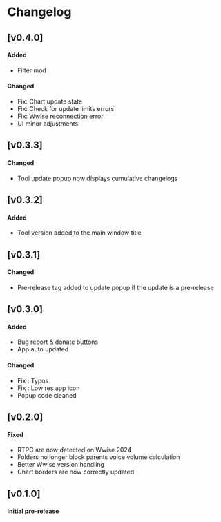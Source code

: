 # Changelog

## [v0.4.0]
#### Added
- Filter mod

#### Changed
- Fix: Chart update state
- Fix: Check for update limits errors
- Fix: Wwise reconnection error
- UI minor adjustments

## [v0.3.3]
#### Changed
- Tool update popup now displays cumulative changelogs

## [v0.3.2]
#### Added
- Tool version added to the main window title

## [v0.3.1]
#### Changed
- Pre-release tag added to update popup if the update is a pre-release
  
## [v0.3.0]
#### Added
- Bug report & donate buttons
- App auto updated

#### Changed
- Fix : Typos
- Fix : Low res app icon
- Popup code cleaned

## [v0.2.0]
#### Fixed
- RTPC are now detected on Wwise 2024
- Folders no longer block parents voice volume calculation
- Better Wwise version handling
- Chart borders are now correctly updated

## [v0.1.0]
#### Initial pre-release
